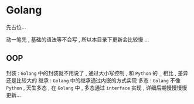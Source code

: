 # Golang

先占位...

动一笔先 , 基础的语法等不会写 , 所以本目录下更新会比较慢 ... 

## OOP

封装 : `Golang` 中的封装就不用说了 , 通过大小写控制 , 和 `Python` 的 `_` 相比 , 差异还是比较大的
继承 : `Golang` 中的继承通过内嵌的方式实现
多态 : `Golang` 不像 `Python` , 天生多态 , 在 `Golang` 中 , 多态通过 `interface` 实现 , 详细后期慢慢慢慢更新...
